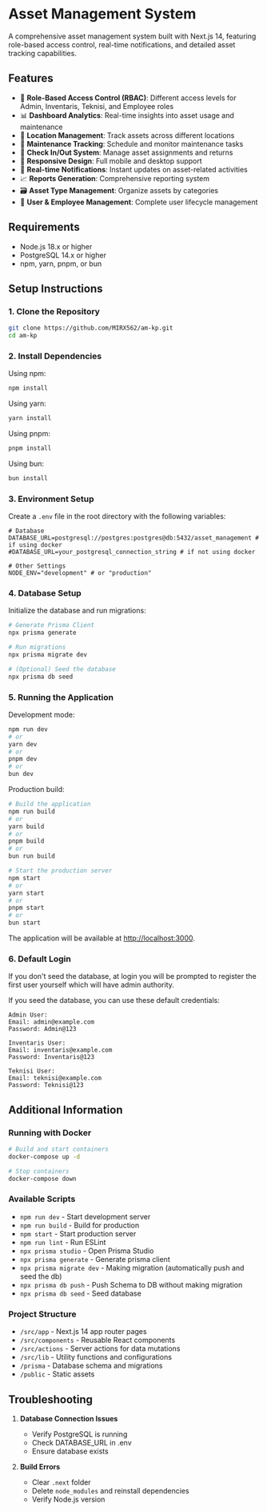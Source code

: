 # Asset Management System

A comprehensive asset management system built with Next.js 14, featuring role-based access control, real-time notifications, and detailed asset tracking capabilities.

## Features

- 🔐 **Role-Based Access Control (RBAC)**: Different access levels for Admin, Inventaris, Teknisi, and Employee roles
- 📊 **Dashboard Analytics**: Real-time insights into asset usage and maintenance
- 🏢 **Location Management**: Track assets across different locations
- 🔧 **Maintenance Tracking**: Schedule and monitor maintenance tasks
- 📝 **Check In/Out System**: Manage asset assignments and returns
- 📱 **Responsive Design**: Full mobile and desktop support
- 🔔 **Real-time Notifications**: Instant updates on asset-related activities
- 📈 **Reports Generation**: Comprehensive reporting system
- 🗃️ **Asset Type Management**: Organize assets by categories
- 👥 **User & Employee Management**: Complete user lifecycle management

## Requirements

- Node.js 18.x or higher
- PostgreSQL 14.x or higher
- npm, yarn, pnpm, or bun

## Setup Instructions

### 1. Clone the Repository

```bash
git clone https://github.com/MIRX562/am-kp.git
cd am-kp
```

### 2. Install Dependencies

Using npm:

```bash
npm install
```

Using yarn:

```bash
yarn install
```

Using pnpm:

```bash
pnpm install
```

Using bun:

```bash
bun install
```

### 3. Environment Setup

Create a `.env` file in the root directory with the following variables:

```env
# Database
DATABASE_URL=postgresql://postgres:postgres@db:5432/asset_management # if using docker
#DATABASE_URL=your_postgresql_connection_string # if not using docker

# Other Settings
NODE_ENV="development" # or "production"
```

### 4. Database Setup

Initialize the database and run migrations:

```bash
# Generate Prisma Client
npx prisma generate

# Run migrations
npx prisma migrate dev

# (Optional) Seed the database
npx prisma db seed
```

### 5. Running the Application

Development mode:

```bash
npm run dev
# or
yarn dev
# or
pnpm dev
# or
bun dev
```

Production build:

```bash
# Build the application
npm run build
# or
yarn build
# or
pnpm build
# or
bun run build

# Start the production server
npm start
# or
yarn start
# or
pnpm start
# or
bun start
```

The application will be available at [http://localhost:3000](http://localhost:3000).

### 6. Default Login

If you don't seed the database, at login you will be prompted to register the first user yourself which will have admin authority.

If you seed the database, you can use these default credentials:

```
Admin User:
Email: admin@example.com
Password: Admin@123

Inventaris User:
Email: inventaris@example.com
Password: Inventaris@123

Teknisi User:
Email: teknisi@example.com
Password: Teknisi@123
```

## Additional Information

### Running with Docker

```bash
# Build and start containers
docker-compose up -d

# Stop containers
docker-compose down
```

### Available Scripts

- `npm run dev` - Start development server
- `npm run build` - Build for production
- `npm start` - Start production server
- `npm run lint` - Run ESLint
- `npx prisma studio` - Open Prisma Studio
- `npx prisma generate` - Generate prisma client
- `npx prisma migrate dev` - Making migration (automatically push and seed the db)
- `npx prisma db push` - Push Schema to DB without making migration
- `npx prisma db seed` - Seed database

### Project Structure

- `/src/app` - Next.js 14 app router pages
- `/src/components` - Reusable React components
- `/src/actions` - Server actions for data mutations
- `/src/lib` - Utility functions and configurations
- `/prisma` - Database schema and migrations
- `/public` - Static assets

## Troubleshooting

1. **Database Connection Issues**

   - Verify PostgreSQL is running
   - Check DATABASE_URL in .env
   - Ensure database exists

2. **Build Errors**

   - Clear `.next` folder
   - Delete `node_modules` and reinstall dependencies
   - Verify Node.js version
